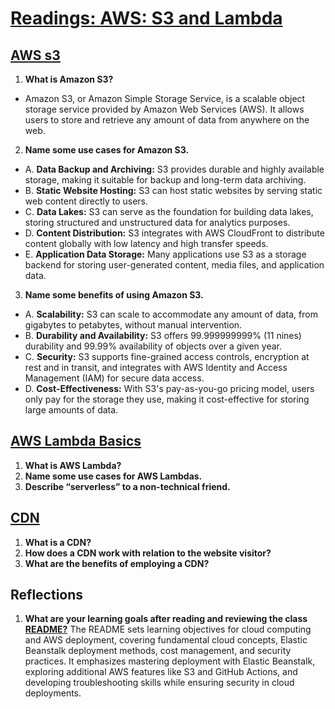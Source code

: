 # [Readings: AWS: S3 and Lambda](https://github.com/codefellows/seattle-code-javascript-401d59/tree/main/class-17)

## [AWS s3](https://aws.amazon.com/s3/)
1. **What is Amazon S3?**
* Amazon S3, or Amazon Simple Storage Service, is a scalable object storage service provided by Amazon Web Services (AWS). It allows users to store and retrieve any amount of data from anywhere on the web.
2. **Name some use cases for Amazon S3.**
* A. **Data Backup and Archiving:** S3 provides durable and highly available storage, making it suitable for backup and long-term data archiving.
* B. **Static Website Hosting:** S3 can host static websites by serving static web content directly to users.
* C. **Data Lakes:** S3 can serve as the foundation for building data lakes, storing structured and unstructured data for analytics purposes.
* D. **Content Distribution:** S3 integrates with AWS CloudFront to distribute content globally with low latency and high transfer speeds.
* E. **Application Data Storage:** Many applications use S3 as a storage backend for storing user-generated content, media files, and application data.
3. **Name some benefits of using Amazon S3.**
* A. **Scalability:** S3 can scale to accommodate any amount of data, from gigabytes to petabytes, without manual intervention.
* B. **Durability and Availability:** S3 offers 99.999999999% (11 nines) durability and 99.99% availability of objects over a given year.
* C. **Security:** S3 supports fine-grained access controls, encryption at rest and in transit, and integrates with AWS Identity and Access Management (IAM) for secure data access.
* D. **Cost-Effectiveness:** With S3's pay-as-you-go pricing model, users only pay for the storage they use, making it cost-effective for storing large amounts of data.

## [AWS Lambda Basics](https://www.serverless.com/aws-lambda)
1. **What is AWS Lambda?**
2. **Name some use cases for AWS Lambdas.**
3. **Describe “serverless” to a non-technical friend.**


## [CDN](https://cyberhoot.com/cybrary/content-delivery-network-cdn/)
1. **What is a CDN?**
2. **How does a CDN work with relation to the website visitor?**
3. **What are the benefits of employing a CDN?**


## Reflections
1. **What are your learning goals after reading and reviewing the class [README?](https://codefellows.github.io/code-401-javascript-guide/curriculum/class-17/)** 
The README sets learning objectives for cloud computing and AWS deployment, covering fundamental cloud concepts, Elastic Beanstalk deployment methods, cost management, and security practices. It emphasizes mastering deployment with Elastic Beanstalk, exploring additional AWS features like S3 and GitHub Actions, and developing troubleshooting skills while ensuring security in cloud deployments.

